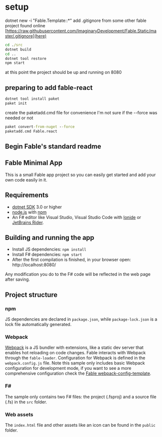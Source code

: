 # setup

dotnet new -i "Fable.Template::*"
add .gitignore from some other fable project found online [https://raw.githubusercontent.com/ImaginaryDevelopment/Fable.Static/master/.gitignore](here)

```bat
cd ./src
dotnet build
cd ..
dotnet tool restore
npm start
```

at this point the project should be up and running on 8080

## preparing to add fable-react

```bat
dotnet tool install paket
paket init
```

create the paketadd.cmd file for convenience
I'm not sure if the --force was needed or not

```bat
paket convert-from-nuget --force
paketadd.cmd Fable.react
```

## Begin Fable's standard readme

## Fable Minimal App

This is a small Fable app project so you can easily get started and add your own code easily in it.

## Requirements

* [dotnet SDK](https://www.microsoft.com/net/download/core) 3.0 or higher
* [node.js](https://nodejs.org) with [npm](https://www.npmjs.com/)
* An F# editor like Visual Studio, Visual Studio Code with [Ionide](http://ionide.io/) or [JetBrains Rider](https://www.jetbrains.com/rider/).

## Building and running the app

* Install JS dependencies: `npm install`
* Install F# dependencies: `npm start`
* After the first compilation is finished, in your browser open: http://localhost:8080/

Any modification you do to the F# code will be reflected in the web page after saving.

## Project structure

### npm

JS dependencies are declared in `package.json`, while `package-lock.json` is a lock file automatically generated.

### Webpack

[Webpack](https://webpack.js.org) is a JS bundler with extensions, like a static dev server that enables hot reloading on code changes. Fable interacts with Webpack through the `fable-loader`. Configuration for Webpack is defined in the `webpack.config.js` file. Note this sample only includes basic Webpack configuration for development mode, if you want to see a more comprehensive configuration check the [Fable webpack-config-template](https://github.com/fable-compiler/webpack-config-template/blob/master/webpack.config.js).

### F#

The sample only contains two F# files: the project (.fsproj) and a source file (.fs) in the `src` folder.

### Web assets

The `index.html` file and other assets like an icon can be found in the `public` folder.
